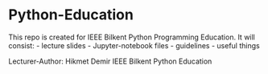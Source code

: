 # Python-Education

This repo is created for IEEE Bilkent Python Programming Education. 
It will consist: 
    - lecture slides
    - Jupyter-notebook files
    - guidelines
    - useful things


Lecturer-Author: Hikmet Demir
IEEE Bilkent Python Education
